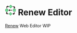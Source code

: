 # <img src="./static/favicon.svg" style="width: 1.3em; height: 1.3em;" alt="Renew Icon" class="icon" style="vertical-align: middle;" /> Renew Editor

[Renew](http://renew.de) Web Editor WIP